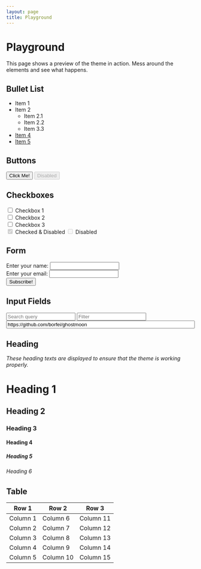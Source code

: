 ```yaml
---
layout: page
title: Playground
---
```


# Playground

This page shows a preview of the theme in action.
Mess around the elements and see what happens.

## Bullet List

- Item 1
- Item 2
  - Item 2.1
  - Item 2.2
  - Item 3.3
- [Item 4](#bullet-list)
- [Item 5](#bullet-list)

## Buttons

<button>Click Me!</button>
<button disabled>Disabled</button>

## Checkboxes

<div>
  <input type="checkbox" id="chck1">
  <label for="chck1">Checkbox 1</label>
</div>
<div>
  <input type="checkbox" id="chck2">
  <label for="chck2">Checkbox 2</label>
</div>
<div>
  <input type="checkbox" id="chck3">
  <label for="chck3">Checkbox 3</label>
</div>

<div>
  <input type="checkbox" id="chck4" checked disabled>
  <label for="chck4">Checked & Disabled</label>

  <input type="checkbox" id="chck5" disabled>
  <label for="chck5">Disabled</label>
</div>

## Form

<form method="get">
  <div>
    <label for="name">Enter your name: </label>
    <input type="text" name="name" id="name" required />
  </div>
  <div>
    <label for="email">Enter your email: </label>
    <input type="email" name="email" id="email" required />
  </div>
  <input type="submit" value="Subscribe!" />
</form>

## Input Fields

<div>
  <input type="search" placeholder="Search query" />
  <input type="text" placeholder="Filter" />
</div>

<input type="url" style="width: 100%" placeholder="Repo URL" value="https://github.com/borfei/ghostmoon" readonly />

## Heading

*These heading texts are displayed to ensure that the theme is working properly.*

# Heading 1

## Heading 2

### Heading 3

#### Heading 4

##### Heading 5

###### Heading 6

## Table

| Row 1    | Row 2     | Row 3     |
| -------- | --------- | --------- |
| Column 1 | Column 6  | Column 11 |
| Column 2 | Column 7  | Column 12 |
| Column 3 | Column 8  | Column 13 |
| Column 4 | Column 9  | Column 14 |
| Column 5 | Column 10 | Column 15 |
